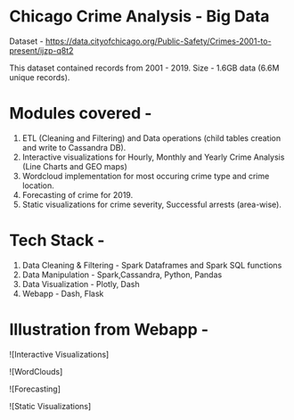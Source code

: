# Chicago Crime Analysis - Big Data

Dataset - https://data.cityofchicago.org/Public-Safety/Crimes-2001-to-present/ijzp-q8t2

This dataset contained records from 2001 - 2019. Size - 1.6GB data (6.6M unique records).


# Modules covered - 
1. ETL (Cleaning and Filtering) and Data operations (child tables creation and write to Cassandra DB).
2. Interactive visualizations for Hourly, Monthly and Yearly Crime Analysis (Line Charts and GEO maps)
3. Wordcloud implementation for most occuring crime type and crime location.
4. Forecasting of crime for 2019.
5. Static visualizations for crime severity, Successful arrests (area-wise).


# Tech Stack - 

1. Data Cleaning & Filtering - Spark Dataframes and Spark SQL functions
2. Data Manipulation - Spark,Cassandra, Python, Pandas
3. Data Visualization - Plotly, Dash
4. Webapp - Dash, Flask


# Illustration from Webapp - 

![Interactive Visualizations]

![WordClouds]

![Forecasting]

![Static Visualizations]


